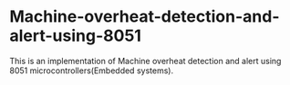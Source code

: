 # Machine-overheat-detection-and-alert-using-8051
This is an implementation of Machine overheat detection and alert using 8051 microcontrollers(Embedded systems).
